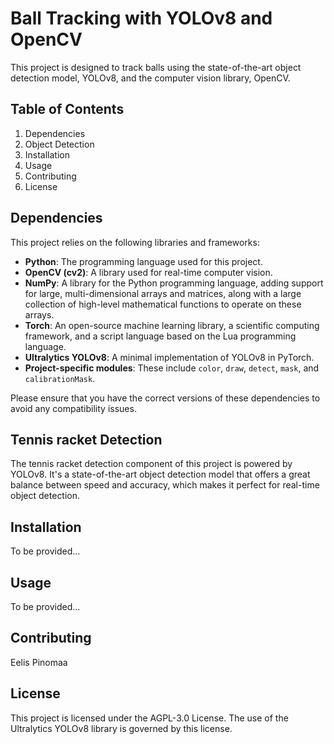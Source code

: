# Ball Tracking with YOLOv8 and OpenCV

This project is designed to track balls using the state-of-the-art object detection model, YOLOv8, and the computer vision library, OpenCV.

## Table of Contents
1. Dependencies
2. Object Detection
3. Installation
4. Usage
5. Contributing
6. License

## Dependencies

This project relies on the following libraries and frameworks:

- **Python**: The programming language used for this project.
- **OpenCV (cv2)**: A library used for real-time computer vision.
- **NumPy**: A library for the Python programming language, adding support for large, multi-dimensional arrays and matrices, along with a large collection of high-level mathematical functions to operate on these arrays.
- **Torch**: An open-source machine learning library, a scientific computing framework, and a script language based on the Lua programming language.
- **Ultralytics YOLOv8**: A minimal implementation of YOLOv8 in PyTorch.
- **Project-specific modules**: These include `color`, `draw`, `detect`, `mask`, and `calibrationMask`.

Please ensure that you have the correct versions of these dependencies to avoid any compatibility issues.

## Tennis racket Detection

The tennis racket detection component of this project is powered by YOLOv8. It's a state-of-the-art object detection model that offers a great balance between speed and accuracy, which makes it perfect for real-time object detection.

## Installation

To be provided...

## Usage

To be provided...

## Contributing

Eelis Pinomaa

## License

This project is licensed under the AGPL-3.0 License. The use of the Ultralytics YOLOv8 library is governed by this license.